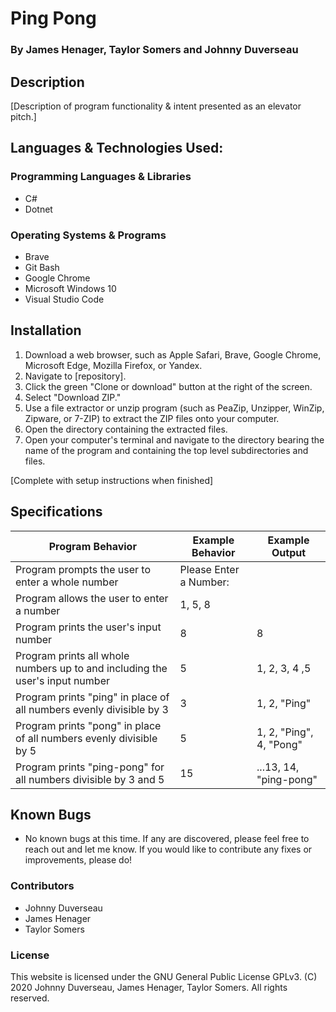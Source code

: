 # Ping Pong

  ### By James Henager, Taylor Somers and Johnny Duverseau

## Description

  [Description of program functionality & intent presented as an elevator pitch.]

## Languages & Technologies Used:

  ### Programming Languages & Libraries
  * C#
  * Dotnet

  ### Operating Systems & Programs
  * Brave
  * Git Bash
  * Google Chrome
  * Microsoft Windows 10
  * Visual Studio Code

## Installation

  1.  Download a web browser, such as Apple Safari, Brave, Google Chrome, Microsoft Edge, Mozilla Firefox, or Yandex.
  2.  Navigate to [repository].
  3.  Click the green "Clone or download" button at the right of the screen.
  4.  Select "Download ZIP."
  5.  Use a file extractor or unzip program (such as PeaZip, Unzipper, WinZip, Zipware, or 7-ZIP) to extract the ZIP files onto your computer.
  6.  Open the directory containing the extracted files.
  7.  Open your computer's terminal and navigate to the directory bearing the name of the program and containing the top level subdirectories and files.

  [Complete with setup instructions when finished]

## Specifications

  | Program Behavior | Example Behavior | Example Output |
  | ----------- | ----------- | ----------- |
  | Program prompts the user to enter a whole number | Please Enter a Number: |  |
  | Program allows the user to enter a number | 1, 5, 8 |  |
  | Program prints the user's input number | 8 | 8 |
  | Program prints all whole numbers up to and including the user's input number | 5 | 1, 2, 3, 4 ,5 |
  | Program prints "ping" in place of all numbers evenly divisible by 3 | 3 | 1, 2, "Ping" |
  | Program prints "pong" in place of all numbers evenly divisible by 5 | 5 | 1, 2, "Ping", 4, "Pong" |
  | Program prints "ping-pong" for all numbers divisible by 3 and 5 | 15 | ...13, 14, "ping-pong" |

## Known Bugs

  * No known bugs at this time. If any are discovered, please feel free to reach out and let me know. If you would like to contribute any fixes or improvements, please do!

### Contributors

  * Johnny Duverseau
  * James Henager
  * Taylor Somers

### License

This website is licensed under the GNU General Public License GPLv3. (C) 2020 Johnny Duverseau, James Henager, Taylor Somers. All rights reserved.